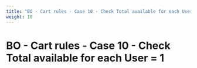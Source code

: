 ```yaml
---
title: "BO - Cart rules - Case 10 - Check Total available for each User = 1"
weight: 10
---
```


# BO - Cart rules - Case 10 - Check Total available for each User = 1
